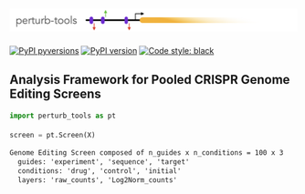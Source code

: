 # ![perturb-tools_logo](images/perturb-tools_logo.png)

[![PyPI pyversions](https://img.shields.io/pypi/pyversions/perturb-tools.svg)](https://pypi.python.org/pypi/perturb-tools/)
[![PyPI version](https://badge.fury.io/py/perturb-tools.svg)](https://badge.fury.io/py/perturb-tools)
[![Code style: black](https://img.shields.io/badge/code%20style-black-000000.svg)](https://github.com/psf/black)

## Analysis Framework for Pooled CRISPR Genome Editing Screens

```python
import perturb_tools as pt

screen = pt.Screen(X)
```
```
Genome Editing Screen composed of n_guides x n_conditions = 100 x 3
  guides: 'experiment', 'sequence', 'target'
  conditions: 'drug', 'control', 'initial'
  layers: 'raw_counts', 'Log2Norm_counts'
```
